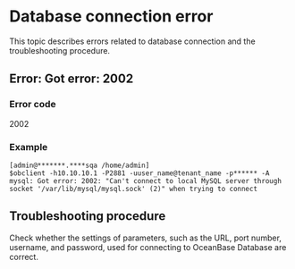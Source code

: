 # Database connection error

This topic describes errors related to database connection and the troubleshooting procedure.

## Error: Got error: 2002

### Error code

2002

### Example

```shell
[admin@*******.****sqa /home/admin]
$obclient -h10.10.10.1 -P2881 -uuser_name@tenant_name -p****** -A
mysql: Got error: 2002: "Can't connect to local MySQL server through socket '/var/lib/mysql/mysql.sock' (2)" when trying to connect
```

## Troubleshooting procedure

Check whether the settings of parameters, such as the URL, port number, username, and password, used for connecting to OceanBase Database are correct.
